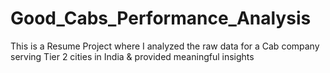 # Good_Cabs_Performance_Analysis
This is a Resume Project where I analyzed the raw data for a Cab company serving Tier 2 cities in India &amp; provided meaningful insights

